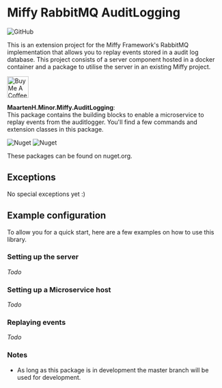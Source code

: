 # Miffy RabbitMQ AuditLogging

![GitHub](https://img.shields.io/github/license/survivorbat/miffy-auditlogger)

This is an extension project for the Miffy Framework's RabbitMQ implementation that allows you to replay events stored in
a audit log database. This project consists of a server component hosted in a docker container
and a package to utilise the server in an existing Miffy project.

<a href="https://www.buymeacoffee.com/MaartenH" target="_blank"><img src="https://cdn.buymeacoffee.com/buttons/default-red.png" height="50" widt="216" alt="Buy Me A Coffee" ></a>

**MaartenH.Minor.Miffy.AuditLogging**:  
This package contains the building blocks to enable a microservice to replay events from the auditlogger.
You'll find a few commands and extension classes in this package.

![Nuget](https://img.shields.io/nuget/v/MaartenH.Minor.Miffy.AuditLogging)
![Nuget](https://img.shields.io/nuget/dt/MaartenH.Minor.Miffy.AuditLogging)

These packages can be found on nuget.org.

## Exceptions

No special exceptions yet :)

## Example configuration

To allow you for a quick start, here are a few examples on how to use this library.

### Setting up the server

_Todo_

### Setting up a Microservice host

_Todo_

### Replaying events

_Todo_

### Notes

- As long as this package is in development the master branch will be used for development.

